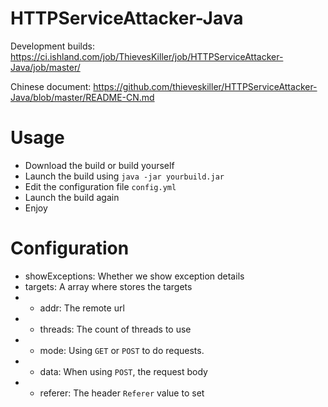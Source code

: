 # HTTPServiceAttacker-Java

Development builds: https://ci.ishland.com/job/ThievesKiller/job/HTTPServiceAttacker-Java/job/master/

Chinese document: https://github.com/thieveskiller/HTTPServiceAttacker-Java/blob/master/README-CN.md

# Usage
- Download the build or build yourself
- Launch the build using ``` java -jar yourbuild.jar ```
- Edit the configuration file ``` config.yml ```
- Launch the build again
- Enjoy

# Configuration
- showExceptions: Whether we show exception details
- targets: A array where stores the targets
- - addr: The remote url
- - threads: The count of threads to use
- - mode: Using ``` GET ``` or ``` POST ``` to do requests.
- - data: When using ``` POST ```, the request body
- - referer: The header ``` Referer ``` value to set
